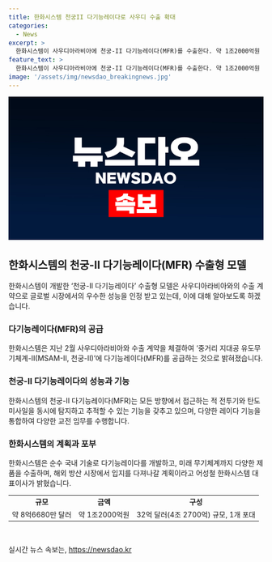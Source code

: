 ```yaml
---
title: 한화시스템 천궁II 다기능레이다로 사우디 수출 확대
categories:
  - News
excerpt: >
  한화시스템이 사우디아라비아에 천궁-II 다기능레이다(MFR)를 수출한다. 약 1조2000억원 규모의 계약은 한화시스템의 두 번째 대규모 수출이며, 이로써 K-방산의 경쟁력을 입증했다. 천궁-II는 미사일 요격체계 기술을 보유한 몇 안 되는 선진국 중 하나로, 한국형 미사일방어체계의 핵심 자산이다. 천궁-II 다기능레이다는 다양한 임무를 수행할 수 있으며, AESA 레이다를 탑재해 사막의 환경에서도 우수한 성능을 발휘한다. 한화시스템은 대공 위협에 완벽히 대응할 수 있는 미래 무기체계로 발전시킬 계획이고, 이는 해외 방산 시장에서의 입지를 높일 것으로 전망된다.
feature_text: >
  한화시스템이 사우디아라비아에 천궁-II 다기능레이다(MFR)를 수출한다. 약 1조2000억원 규모의 계약은 한화시스템의 두 번째 대규모 수출이며, 이로써 K-방산의 경쟁력을 입증했다. 천궁-II는 미사일 요격체계 기술을 보유한 몇 안 되는 선진국 중 하나로, 한국형 미사일방어체계의 핵심 자산이다. 천궁-II 다기능레이다는 다양한 임무를 수행할 수 있으며, AESA 레이다를 탑재해 사막의 환경에서도 우수한 성능을 발휘한다. 한화시스템은 대공 위협에 완벽히 대응할 수 있는 미래 무기체계로 발전시킬 계획이고, 이는 해외 방산 시장에서의 입지를 높일 것으로 전망된다.
image: '/assets/img/newsdao_breakingnews.jpg'
---
```


<p><img src="/assets/img/newsdao_breakingnews.jpg" alt="flaretime 속보" /></p>

<h2 data-ke-size="size26">한화시스템의 천궁-II 다기능레이다(MFR) 수출형 모델</h2>

<p data-ke-size="size16">한화시스템이 개발한 ‘천궁-II 다기능레이다’ 수출형 모델은 사우디아라비아와의 수출 계약으로 글로벌 시장에서의 우수한 성능을 인정 받고 있는데, 이에 대해 알아보도록 하겠습니다.</p>

<h3>다기능레이다(MFR)의 공급</h3>

<p data-ke-size="size16">한화시스템은 지난 2월 사우디아라비아와 수출 계약을 체결하여 ‘중거리 지대공 유도무기체계-II(MSAM-II, 천궁-II)’에 다기능레이다(MFR)를 공급하는 것으로 밝혀졌습니다.</p>

<h3>천궁-II 다기능레이다의 성능과 기능</h3>

<p data-ke-size="size16">한화시스템의 천궁-II 다기능레이다(MFR)는 모든 방향에서 접근하는 적 전투기와 탄도미사일을 동시에 탐지하고 추적할 수 있는 기능을 갖추고 있으며, 다양한 레이다 기능을 통합하여 다양한 교전 임무를 수행합니다.</p>

<h3>한화시스템의 계획과 포부</h3>

<p data-ke-size="size16">한화시스템은 순수 국내 기술로 다기능레이다를 개발하고, 미래 무기체계까지 다양한 제품을 수출하며, 해외 방산 시장에서 입지를 다져나갈 계획이라고 어성철 한화시스템 대표이사가 밝혔습니다.</p>

<table>
    <tbody>
        <tr>
            <td style="text-align: center; height: 17px;"><b>규모</b></td>
            <td style="text-align: center; height: 17px;"><b>금액</b></td>
            <td style="text-align: center; height: 17px;"><b>구성</b></td>
        </tr>
        <tr>
            <td style="text-align: center; height: 17px;">약 8억6680만 달러</td>
            <td style="text-align: center; height: 17px;">약 1조2000억원</td>
            <td style="text-align: center; height: 17px;">32억 달러(4조 2700억) 규모, 1개 포대</td>
        </tr>
    </tbody>
</table>

<p data-ke-size="size16">&nbsp;</p>
실시간 뉴스 속보는, <a href="https://newsdao.kr" rel="dofollow">https://newsdao.kr</a>



